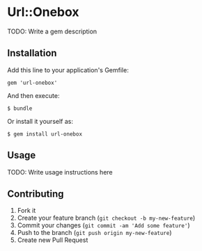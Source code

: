 # Url::Onebox

TODO: Write a gem description

## Installation

Add this line to your application's Gemfile:

    gem 'url-onebox'

And then execute:

    $ bundle

Or install it yourself as:

    $ gem install url-onebox

## Usage

TODO: Write usage instructions here

## Contributing

1. Fork it
2. Create your feature branch (`git checkout -b my-new-feature`)
3. Commit your changes (`git commit -am 'Add some feature'`)
4. Push to the branch (`git push origin my-new-feature`)
5. Create new Pull Request
